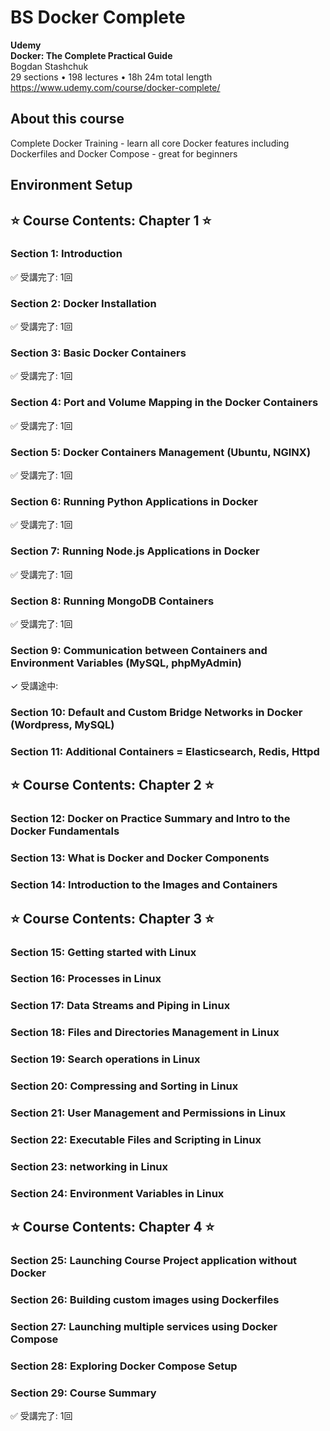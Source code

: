 # BS Docker Complete

<b>Udemy</b>  
<b>Docker: The Complete Practical Guide</b>  
Bogdan Stashchuk  
29 sections • 198 lectures • 18h 24m total length  
https://www.udemy.com/course/docker-complete/  


## About this course

Complete Docker Training - learn all core Docker features including Dockerfiles and Docker Compose - great for beginners  


## Environment Setup


## ⭐️ Course Contents: Chapter 1 ⭐️


### Section 1: Introduction

✅ 受講完了: 1回  


### Section 2: Docker Installation

✅ 受講完了: 1回  


### Section 3: Basic Docker Containers

✅ 受講完了: 1回  


### Section 4: Port and Volume Mapping in the Docker Containers

✅ 受講完了: 1回  


### Section 5: Docker Containers Management (Ubuntu, NGINX)

✅ 受講完了: 1回  


### Section 6: Running Python Applications in Docker

✅ 受講完了: 1回  


### Section 7: Running Node.js Applications in Docker

✅ 受講完了: 1回  


### Section 8: Running MongoDB Containers

✅ 受講完了: 1回  


### Section 9: Communication between Containers and Environment Variables (MySQL, phpMyAdmin)

✓ 受講途中:  


### Section 10: Default and Custom Bridge Networks in Docker (Wordpress, MySQL)


### Section 11: Additional Containers = Elasticsearch, Redis, Httpd


## ⭐️ Course Contents: Chapter 2 ⭐️


### Section 12: Docker on Practice Summary and Intro to the Docker Fundamentals


### Section 13: What is Docker and Docker Components


### Section 14: Introduction to the Images and Containers


## ⭐️ Course Contents: Chapter 3 ⭐️


### Section 15: Getting started with Linux


### Section 16: Processes in Linux


### Section 17: Data Streams and Piping in Linux


### Section 18: Files and Directories Management in Linux


### Section 19: Search operations in Linux


### Section 20: Compressing and Sorting in Linux


### Section 21: User Management and Permissions in Linux


### Section 22: Executable Files and Scripting in Linux


### Section 23: networking in Linux


### Section 24: Environment Variables in Linux


## ⭐️ Course Contents: Chapter 4 ⭐️


### Section 25: Launching Course Project application without Docker


### Section 26: Building custom images using Dockerfiles


### Section 27: Launching multiple services using Docker Compose


### Section 28: Exploring Docker Compose Setup


### Section 29: Course Summary

✅ 受講完了: 1回  

